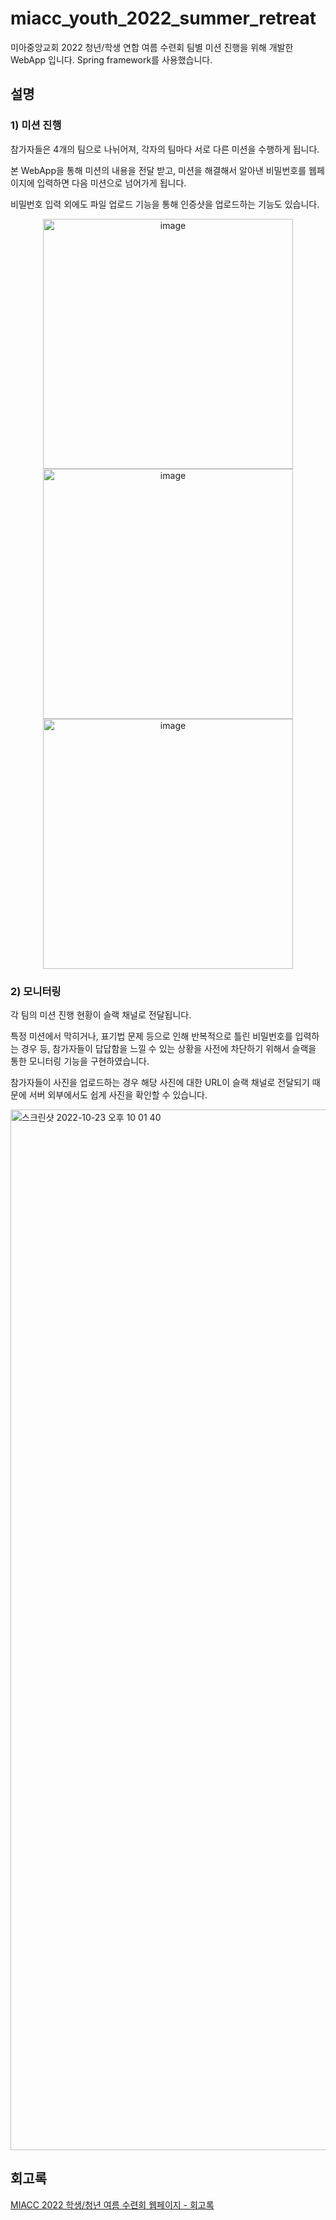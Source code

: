 # miacc_youth_2022_summer_retreat
미아중앙교회 2022 청년/학생 연합 여름 수련회 팀별 미션 진행을 위해 개발한 WebApp 입니다. Spring framework를 사용했습니다.

## 설명

### 1) 미션 진행
참가자들은 4개의 팀으로 나뉘어져, 각자의 팀마다 서로 다른 미션을 수행하게 됩니다.

본 WebApp을 통해 미션의 내용을 전달 받고, 미션을 해결해서 알아낸 비밀번호를 웹페이지에 입력하면 다음 미션으로 넘어가게 됩니다.

비밀번호 입력 외에도 파일 업로드 기능을 통해 인증샷을 업로드하는 기능도 있습니다.

<p align="center">
  <img height="400" alt="image" src="https://user-images.githubusercontent.com/16686954/197393524-17842ad3-b19f-4faa-963b-d764915b7f14.jpeg">
  <img height="400" alt="image" src="https://user-images.githubusercontent.com/16686954/197394312-67a56f20-e963-441d-9225-91562df71b92.jpeg">
  <img height="400" alt="image" src="https://user-images.githubusercontent.com/16686954/197394393-23273953-6122-4981-96c9-ccd81d02d21c.jpeg">
</p>

### 2) 모니터링
각 팀의 미션 진행 현황이 슬랙 채널로 전달됩니다.

특정 미션에서 막히거나, 표기법 문제 등으로 인해 반복적으로 틀린 비밀번호를 입력하는 경우 등, 참가자들이 답답함을 느낄 수 있는 상황을 사전에 차단하기 위해서 슬랙을 통한 모니터링 기능을 구현하였습니다.

참가자들이 사진을 업로드하는 경우 해당 사진에 대한 URL이 슬랙 채널로 전달되기 때문에 서버 외부에서도 쉽게 사진을 확인할 수 있습니다.

<img width="1665" alt="스크린샷 2022-10-23 오후 10 01 40" src="https://user-images.githubusercontent.com/16686954/197393651-416f6df7-b971-44a8-9fe2-7dca37f5e675.png">

## 회고록
[MIACC 2022 학생/청년 여름 수련회 웹페이지 - 회고록](https://kloong.tistory.com/entry/MIACC-2022-%ED%95%99%EC%83%9D%EC%B2%AD%EB%85%84-%EC%97%AC%EB%A6%84-%EC%88%98%EB%A0%A8%ED%9A%8C-%EC%9B%B9%ED%8E%98%EC%9D%B4%EC%A7%80-%ED%9A%8C%EA%B3%A0%EB%A1%9D?category=1291681)
